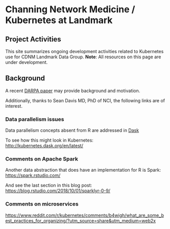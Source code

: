 # Channing Network Medicine / Kubernetes at Landmark 

## Project Activities

This site summarizes ongoing development activities
related to Kubernetes use for CDNM Landmark Data Group. **Note**: All resources on this page are under
development.

## Background

A recent [DARPA paper](https://arxiv.org/pdf/1808.03753.pdf) may provide background and motivation.

Additionally, thanks to Sean Davis MD, PhD of NCI, the following links are of interest.

### Data parallelism issues

Data parallelism concepts absent from R are addressed in [Dask](https://towardsdatascience.com/why-every-data-scientist-should-use-dask-81b2b850e15b)

To see how this might look in Kubernetes: http://kubernetes.dask.org/en/latest/

### Comments on Apache Spark

Another data abstraction that does have an implementation for R is Spark: https://spark.rstudio.com/

And see the last section in this blog post: https://blog.rstudio.com/2018/10/01/sparklyr-0-9/

### Comments on microservices

https://www.reddit.com/r/kubernetes/comments/b4wigh/what_are_some_best_practices_for_organizing/?utm_source=share&utm_medium=web2x


